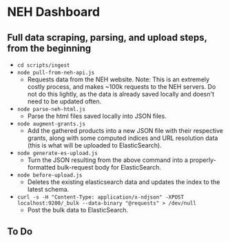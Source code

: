 # NEH Dashboard

## Full data scraping, parsing, and upload steps, from the beginning

- `cd scripts/ingest`
- `node pull-from-neh-api.js`
  - Requests data from the NEH website. Note: This is an extremely costly process, and makes ~100k requests to the NEH servers. Do not do this lightly, as the data is already saved locally and doesn't need to be updated often.
- `node parse-neh-html.js`
  - Parse the html files saved locally into JSON files.
- `node augment-grants.js`
  - Add the gathered products into a new JSON file with their respective grants, along with some computed indices and URL resolution data (this is what will be uploaded to ElasticSearch).
- `node generate-es-upload.js`
  - Turn the JSON resulting from the above command into a properly-formatted bulk-request body for ElasticSearch.
- `node before-upload.js`
  - Deletes the existing elasticsearch data and updates the index to the latest schema.
- `curl -s -H "Content-Type: application/x-ndjson" -XPOST localhost:9200/_bulk --data-binary "@requests" > /dev/null`
  - Post the bulk data to ElasticSearch.

## To Do
